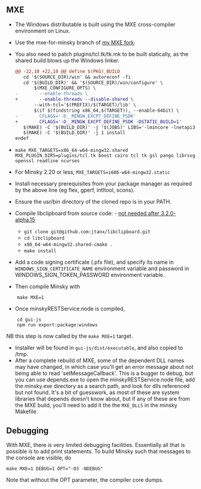 ## MXE

- The Windows distributable is built using the MXE cross-compiler environment on Linux. 

- Use the mxe-for-minsky branch of [my MXE fork](https://github.com/highperformancecoder/mxe/tree/mxe-for-minsky). 

- You also need to patch plugins/tcl.tk/tk.mk to be built statically, as the shared build blows up the Windows linker.
  ```diff
  @@ -22,10 +22,10 @@ define $(PKG)_BUILD
     cd '$(SOURCE_DIR)/win' && autoreconf -fi
     cd '$(BUILD_DIR)' && '$(SOURCE_DIR)/win/configure' \
         $(MXE_CONFIGURE_OPTS) \
  -        --enable-threads \
  +        --enable-threads --disable-shared \
         --with-tcl='$(PREFIX)/$(TARGET)/lib' \
         $(if $(findstring x86_64,$(TARGET)), --enable-64bit) \
  -        CFLAGS='-D__MINGW_EXCPT_DEFINE_PSDK'
  +        CFLAGS='-D__MINGW_EXCPT_DEFINE_PSDK -DSTATIC_BUILD=1'
     $(MAKE) -C '$(BUILD_DIR)' -j '$(JOBS)' LIBS='-lmincore -lnetapi32 -lz -ltclstub86 -limm32 -lcomctl32 -luuid -lole32 -lgdi32 -lcomdlg32'
     $(MAKE) -C '$(BUILD_DIR)' -j 1 install
  endef
  ```

- `make MXE_TARGETS=x86_64-w64-mingw32.shared MXE_PLUGIN_DIRS=plugins/tcl.tk boost cairo tcl tk gsl pango librsvg openssl readline ncurses`
- For Minsky 2.20 or less, `MXE_TARGETS=i686-w64-mingw32.static`

- Install necessary prerequisites from your package manager as required by the above line (eg flex, gperf, intltool, scons).
- Ensure the usr/bin directory of the cloned repo is in your PATH.
- Compile libclipboard from source code: - [not needed after 3.2.0-alpha.15](https://sourceforge.net/p/minsky/tickets/1662/)
  * `git clone git@github.com:jtanx/libclipboard.git`
  * `cd libclipboard`
  * `x86_64-w64-mingw32.shared-cmake .`
  * `make install`

- Add a code signing certificate (.pfx file), and specify its name in `WINDOWS_SIGN_CERTIFICATE_NAME` environment   variable and password in WINDOWS_SIGN_TOKEN_PASSWORD environment variable.

- Then compile Minsky with

~~~~
    make MXE=1
~~~~
- Once minskyRESTService.node is compiled, 
~~~~~
    cd gui-js
    npm run export:package:windows
~~~~~
  NB this step is now called by the `make MXE=1` target.
- Installer will be found in `gui-js/dist/executable`, and also copied to /tmp.
- After a complete rebuild of MXE, some of the dependent DLL names may have changed, in which case you'll get an error message about not being able to read 'setMessageCallback'. This is a bugger to debug, but you can use depends.exe to open the minskyRESTService.node file, add the minsky.exe directory as a search path, and look for dlls referenced but not found. It's a bit of guesswork, as most of these are system libraries that depends doesn't know about, but if any of these are from the MXE build, you'll need to add it the the `MXE_DLLS` in the minsky Makefile.

## Debugging
With MXE, there is very limited debugging facilities. Essentially all that is possible is to add print statements. To build Minsky such that messages to the console are visible, do
~~~~
make MXE=1 DEBUG=1 OPT="-O3 -NDEBUG"
~~~~
Note that without the OPT parameter, the compiler core dumps.
